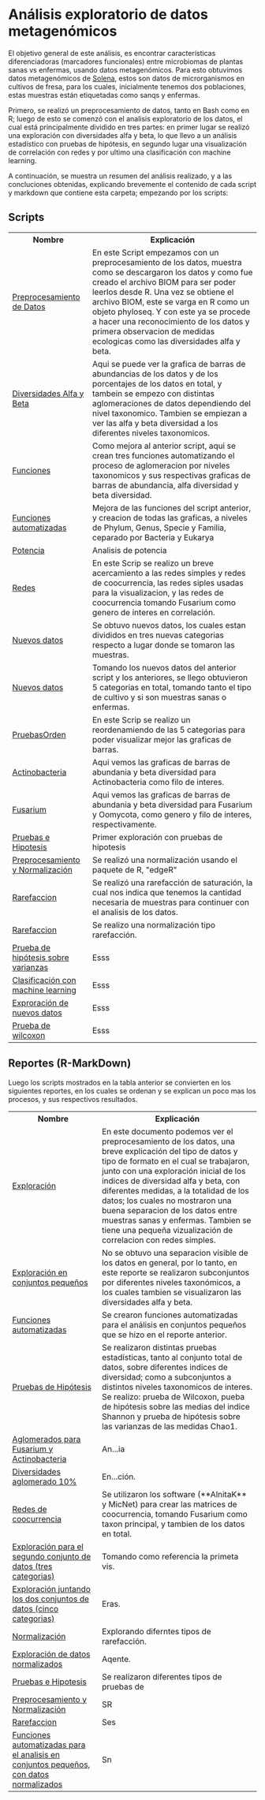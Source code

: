 # Análisis exploratorio de datos metagenómicos

El objetivo general de este análisis, es encontrar características diferenciadoras (marcadores funcionales) entre microbiomas de plantas sanas vs enfermas, usando datos metagenómicos. Para esto obtuvimos datos metagenómicos de <a href="https://solena.ag/home/us" >Solena</a>, estos son datos de microrganismos en cultivos de fresa, para los cuales, inicialmente tenemos dos poblaciones, estas muestras están etiquetadas como sanqs y enfermas.

Primero, se realizó un preprocesamiento de datos, tanto en Bash como en R; luego de esto se comenzó con el analisis exploratorio de los datos, el cual está principalmente dividido en tres partes: en primer lugar se realizó una exploración con diversidades alfa y beta, lo que llevo a un análisis estadístico con pruebas de hipótesis, en segundo lugar una visualización de correlación con redes y por ultimo una clasificación con machine learning.

A continuación, se muestra un resumen del análisis realizado, y a las concluciones obtenidas, explicando brevemente el contenido de cada script y markdown que contiene esta carpeta; empezando por los scripts:

## Scripts
<table class="default">
  <tr>
    <th scope="row">Nombre</th>
    <th>Explicación</th>
  </tr>
  <tr>
    <td><a href="https://github.com/CamilaSilva1995/Tesis_Maestria/blob/main/Analisis_Comparativo/Fresa_Solena/20230130_PreprocesamientoDatos.R">Preprocesamiento de Datos</a></td>
    <td>En este Script empezamos con un preprocesamiento de los datos, muestra como se descargaron los datos y como fue creado el archivo BIOM para ser poder leerlos desde R. Una vez se obtiene el archivo BIOM, este se varga en R como un objeto phyloseq. Y con este ya se procede a hacer una reconocimiento de los datos y primera observacion de medidas ecologicas como las diversidades alfa y beta. </td>
  </tr>
  <tr>
    <td><a href="https://github.com/CamilaSilva1995/Tesis_Maestria/blob/main/Analisis_Comparativo/Fresa_Solena/20230213_DiversidadesAlfa%26Beta.R">Diversidades Alfa y Beta</a></td>
    <td>Aqui se puede ver la grafica de barras de abundancias de los datos y de los porcentajes de los datos en total, y tambein se empezo con distintas aglomeraciones de datos dependiendo del nivel taxonomico. Tambien se empiezan a ver las alfa y beta diversidad a los diferentes niveles taxonomicos.</td>
  </tr>
  <tr>
    <td><a href="https://github.com/CamilaSilva1995/Tesis_Maestria/blob/main/Analisis_Comparativo/Fresa_Solena/20230220_Funciones.R">Funciones</a></td>
    <td>Como mejora al anterior script, aqui se crean tres funciones automatizando el proceso de aglomeracion por niveles taxonomicos y sus respectivas graficas de barras de abundancia, alfa diversidad y beta diversidad.  </td>
  </tr>
  <tr>
    <td><a href="https://github.com/CamilaSilva1995/Tesis_Maestria/blob/main/Analisis_Comparativo/Fresa_Solena/20230227_Funciones%26Graficas.R">Funciones automatizadas</a></td>
    <td>Mejora de las funciones del script anterior, y creacion de todas las graficas, a niveles de Phylum, Genus, Specie y Familia, ceparado por Bacteria y Eukarya</td>
  </tr>
  <tr>
    <td><a href="https://github.com/CamilaSilva1995/Tesis_Maestria/blob/main/Analisis_Comparativo/Fresa_Solena/20230306_Potencia%26PruebaHipotesis.R">Potencia</a></td>
    <td>Analisis de potencia</td>
  </tr>
  <tr>
    <td><a href="https://github.com/CamilaSilva1995/Tesis_Maestria/blob/main/Analisis_Comparativo/Fresa_Solena/20230314_Redes.R">Redes</a></td>
    <td>En este Scrip se realizo un breve acercamiento a las redes simples y redes de coocurrencia, las redes siples usadas para la visualizacion, y las redes de coocurrencia tomando Fusarium como genero de interes en correlación. </td>
  </tr>
  <tr>
    <td><a href="https://github.com/CamilaSilva1995/Tesis_Maestria/blob/main/Analisis_Comparativo/Fresa_Solena/20230320_NuevosDatos.R">Nuevos datos</a></td>
    <td>Se obtuvo nuevos datos, los cuales estan divididos en tres nuevas categorias respecto a lugar donde se tomaron las muestras.</td>
  </tr>
  <tr>
    <td><a href="https://github.com/CamilaSilva1995/Tesis_Maestria/blob/main/Analisis_Comparativo/Fresa_Solena/20230321_NuevosDatosAll.R">Nuevos datos</a></td>
    <td>Tomando los nuevos datos del anterior script y los anteriores, se llego obtuvieron 5 categorias en total, tomando tanto el tipo de cultivo y si son muestras sanas o enfermas.</td>
  </tr>
  <tr>
    <td><a href="https://github.com/CamilaSilva1995/Tesis_Maestria/blob/main/Analisis_Comparativo/Fresa_Solena/20230327_PruebasOrden.R">PruebasOrden</a></td>
    <td>En este Scrip se realizo un reordenamiendo de las 5 categorias para poder visualizar mejor las graficas de barras.</td>
  </tr>
  <tr>
    <td><a href="https://github.com/CamilaSilva1995/Tesis_Maestria/blob/main/Analisis_Comparativo/Fresa_Solena/20230403_Actinobacteria.R">Actinobacteria</a></td>
    <td>Aqui vemos las graficas de barras de abundania y beta diversidad para Actinobacteria como filo de interes.</td>
  </tr>
  <tr>
    <td><a href="https://github.com/CamilaSilva1995/Tesis_Maestria/blob/main/Analisis_Comparativo/Fresa_Solena/20230403_Oomycota%26Fusarium.R">Fusarium</a></td>
    <td>Aqui vemos las graficas de barras de abundania y beta diversidad para Fusarium y Oomycota, como genero y filo de interes, respectivamente. </td>
  </tr>
  <tr>
    <td><a href="https://github.com/CamilaSilva1995/Tesis_Maestria/blob/main/Analisis_Comparativo/Fresa_Solena/20230410_PruebasdeHipotesis.R">Pruebas e Hipotesis</a></td>
    <td>Primer exploración con pruebas de hipotesis</td>
  </tr>
  <tr>
    <td><a href="https://github.com/CamilaSilva1995/Tesis_Maestria/blob/main/Analisis_Comparativo/Fresa_Solena/20230411_Preprocesamiento%26Normalizaci%C3%B3n.R">Preprocesamiento y Normalización</a></td>
    <td>Se realizó una normalización usando el paquete de R, "edgeR"</td>
  </tr>
  <tr>
    <td><a href="https://github.com/CamilaSilva1995/Tesis_Maestria/blob/main/Analisis_Comparativo/Fresa_Solena/20230419_Rarefaccion.R">Rarefaccion</a></td>
    <td>Se realizó una rarefacción de saturación, la cual nos indica que tenemos la cantidad necesaria de muestras para continuer con el analisis de los datos.</td>
  </tr>
  <tr>
    <td><a href="https://github.com/CamilaSilva1995/Tesis_Maestria/blob/main/Analisis_Comparativo/Fresa_Solena/20230425_Rarefaccion(Normalizacion).R">Rarefaccion</a></td>
    <td>Se realizo una normalización tipo rarefacción.</td>
  </tr>
   <tr>
    <td><a href="https://github.com/CamilaSilva1995/Tesis_Maestria/blob/main/Analisis_Comparativo/Fresa_Solena/20230427_PruebasdeHipotesisVarianzas.R">Prueba de hipótesis sobre varianzas</a></td>
     <td>Esss</td>
  </tr>
  <tr>
    <td><a href="https://github.com/CamilaSilva1995/Tesis_Maestria/blob/main/Analisis_Comparativo/Fresa_Solena/20230428_ML.ipynb">Clasificación con machine learning</a></td>
    <td>Esss</td>
  </tr>
  <tr>
    <td><a href="https://github.com/CamilaSilva1995/Tesis_Maestria/blob/main/Analisis_Comparativo/Fresa_Solena/20230502_NuevosDatos.R">Exproración de nuevos datos</a></td>
    <td>Esss</td>
  </tr>
  <tr>
    <td><a href="https://github.com/CamilaSilva1995/Tesis_Maestria/blob/main/Analisis_Comparativo/Fresa_Solena/20230510_PruebaWilcoxon.R">Prueba de wilcoxon</a></td>
    <td>Esss</td>
  </tr>
</table>


## Reportes (R-MarkDown)
Luego los scripts mostrados en la tabla anterior se convierten en los siguientes reportes, en los cuales se ordenan y se explican un poco mas los procesos, y sus respectivos resultados.

<table class="default">
  <tr>
    <th scope="row">Nombre</th>
    <th>Explicación</th>
  </tr>
  <tr>
    <td><a href="https">Exploración</a></td>
    <td>En este documento podemos ver el preprocesamiento de los datos, una breve explicación del tipo de datos y tipo de formato en el cual se trabajaron, junto con una exploración inicial de los indices de diversidad alfa y beta, con diferentes medidas, a la totalidad de los datos; los cuales no mostraron una buena separacion de los datos entre muestras sanas y enfermas. Tambien se tiene una pequeña vizualización de correlacion con redes simples.</td>
  </tr>
  <tr>
    <td><a href="https">Exploración en conjuntos pequeños</a></td>
    <td>No se obtuvo una separacion visible de los datos en general, por lo tanto, en este reporte se realizaron subconjuntos por diferentes niveles taxonómicos, a los cuales tambien se visualizaron las diversidades alfa y beta.</td>
  </tr>
  <tr>
    <td><a href="https">Funciones automatizadas</a></td>
    <td>Se crearon funciones automatizadas para el análisis en conjuntos pequeños que se hizo en el reporte anterior.</td>
  </tr>
  <tr>
    <td><a href="https">Pruebas de Hipótesis</a></td>
    <td>Se realizaron distintas pruebas estadísticas, tanto al conjunto total de datos, sobre diferentes indices de diversidad; como a subconjuntos a distintos niveles taxonomicos de interes. Se realizo: prueba de Wilcoxon, pueba de hipótesis sobre las medias del indice Shannon y prueba de hipótesis sobre las varianzas de las medidas Chao1.</td>
  </tr>
  <tr>
    <td><a href="https">Aglomerados para Fusarium y Actinobacteria</a></td>
    <td>An...ia</td>
  </tr>
  <tr>
    <td><a href="https">Diversidades aglomerado 10%</a></td>
    <td>En...ción. </td>
  </tr>
  <tr>
    <td><a href="https">Redes de coocurrencia</a></td>
    <td>Se utilizaron los software (**AlnitaK** y MicNet) para crear las matrices de coocurrencia, tomando Fusarium como taxon principal,  y tambien de los datos en total.</td>
  </tr>
  <tr>
    <td><a href="https">Exploración para el segundo conjunto de datos (tres categorias) </a></td>
    <td>Tomando como referencia la primeta vis.</td>
  </tr>
  <tr>
    <td><a href="https">Exploración juntando los dos conjuntos de datos (cinco categorias) </a></td>
    <td>Eras.</td>
  </tr>
  <tr>
    <td><a href="https">Normalización </a></td>
    <td>Explorando diferntes tipos de rarefacción.</td>
  </tr>
  <tr>
    <td><a href="https">Exploración de datos normalizados</a></td>
    <td>Aqente. </td>
  </tr>
  <tr>
    <td><a href="https">Pruebas e Hipotesis</a></td>
    <td>Se realizaron diferentes tipos de pruebas de </td>
  </tr>
  <tr>
    <td><a href="https">Preprocesamiento y Normalización</a></td>
    <td>SR</td>
  </tr>
  <tr>
    <td><a href="https">Rarefaccion</a></<td>
    <td>Ses</td>
  </tr>
  <tr>
    <td><a href="https">Funciones automatizadas para el analisis en conjuntos pequeños, con datos normalizados</a></td>
    <td>Sn</td>
  </tr>
</table>

